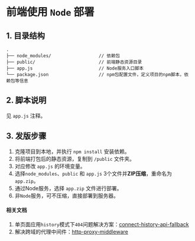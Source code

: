 # 前端使用 `Node` 部署

## 1. 目录结构

```
.
├── node_modules/                  // 依赖包
├── public/                        // 前端静态资源目录
├── app.js                         // Node服务入口脚本
└── package.json                   // npm包配置文件，定义项目的npm脚本，依赖包等信息
```

## 2. 脚本说明
见 `app.js` 注释。

## 3. 发版步骤

1. 克隆项目到本地，并执行 `npm install` 安装依赖。
2. 将前端打包后的静态资源，复制到 `/public` 文件夹。
3. 对应修改 `app.js` 的环境变量。
4. 选择`node_modules`、`public` 和 `app.js` 3个文件并**ZIP压缩**，重命名为 `app.zip`。
5. 通过Node服务，选择 `app.zip` 文件进行部署。 
6. 非`Node`服务，可不压缩，直接部署到服务器。

#### 相关文档

1. 单页面应用`history`模式下`404`问题解决方案：[connect-history-api-fallback](https://github.com/bripkens/connect-history-api-fallback)
2. 解决跨域的代理中间件：[http-proxy-middleware](https://github.com/chimurai/http-proxy-middleware)
